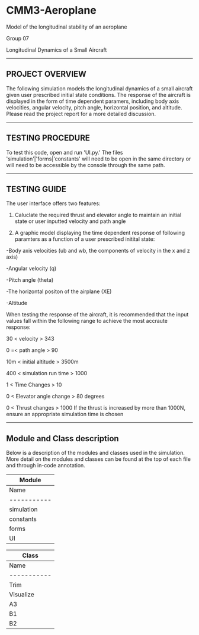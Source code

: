 # CMM3-Aeroplane
Model of the longitudinal stability of an aeroplane


Group 07 

Longitudinal Dynamics of a Small Aircraft


-----------------------------------------------------------------------------------------------------------
PROJECT OVERVIEW
-----------------------------------------------------------------------------------------------------------
The following simulation models the longitudinal dynamics of a small aircraft given user prescribed initial
state conditions. The response of the aircraft is displayed in the form of time dependent paramers, including
body axis velocities, angular velocity, pitch angle, horizontal position, and altitude. Please read the project
report for a more detailed discussion.




-----------------------------------------------------------------------------------------------------------
TESTING PROCEDURE
-----------------------------------------------------------------------------------------------------------

To test this code, open and run 'UI.py.' The files 'simulation'|'forms|'constants' will need to be open in 
the same directory or will need to be accessible by the console through the same path.

-----------------------------------------------------------------------------------------------------------
TESTING GUIDE
-----------------------------------------------------------------------------------------------------------

The user interface offers two features:

1. Caluclate the required thrust and elevator angle to maintain an initial state or user inputted velocity 
and path angle

2. A graphic model displaying the time dependent response of following paramters as a function of a user 
prescribed initital state:

-Body axis velocities (ub and wb, the components of velocity in the x and z axis)

-Angular velocity (q)

-Pitch angle (theta)

-The horizontal positon of the airplane (XE)

-Altitude
 
 
When testing the response of the aircraft, it is recommended that the input values fall within the following 
range to achieve the most accraute response:

30 < velocity > 343

0 =< path angle > 90

10m < initial altitude > 3500m

400 < simulation run time > 1000

1 < Time Changes > 10

0 < Elevator angle change > 80 degrees

0 < Thrust changes > 1000
If the thrust is increased by more than 1000N, ensure an appropriate simulation time is chosen



-----------------------------------------------------------------------------------------------------------
Module and Class description
-----------------------------------------------------------------------------------------------------------

Below is a description of the modules and classes used in the simulation. More detail on the modules and classes
can be found at the top of each file and through in-code annotation.

| Module |
|--------------------------------------------------------------------------------------|
| Name        | Contents                  | Details                                    |
| ----------- | ------------------------- | ------------------------------------------ |
| simulation  | Main simulation A3 B1 B2  | Solves IVP for equations of motion         |
| constants   | A1  aerodynamic constants | Curve fitting coefficients and constants   |
| forms       | Relevant formulas         | Library for equations of motion and aircraft dynamics |
| UI          | Manages user interface    | Contains tkinter GUI code                  |

| Class |
|--------------------------------------------------------------------------------------|
| Name        | Contents/ Method          | Details                                    |
| ----------- | ------------------------- | ------------------------------------------ |
| Trim        | Initializing trim conditions based on user inputs | Solves for alpha [Newton-Raphson] |
| Visualize   | Plotting templates         | Called when graphing trim and simulation dynamics |
| A3          | SimControl                | Controls simulation for elevator angle and thrust |
| B1          | Trim for thrust and elevator angle | Trims the aircraft for a range of velocity and flight path angles, then plots for comparison |
| B2          | SimControl                | Calculates required climb time for group 07 specific velocity-plots airplane response |
































































